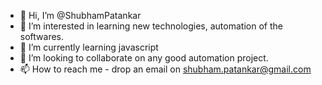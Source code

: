 - 👋 Hi, I’m @ShubhamPatankar
- 👀 I’m interested in learning new technologies, automation of the softwares.
- 🌱 I’m currently learning javascript
- 💞️ I’m looking to collaborate on any good automation project.
- 📫 How to reach me - drop an email on shubham.patankar@gmail.com

<!---
ShubhamPatankar/ShubhamPatankar is a ✨ special ✨ repository because its `README.md` (this file) appears on your GitHub profile.
You can click the Preview link to take a look at your changes.
--->
